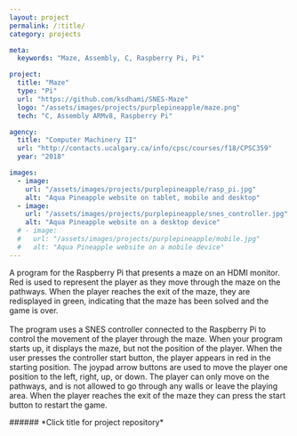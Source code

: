 ```yaml
---
layout: project
permalink: /:title/
category: projects

meta:
  keywords: "Maze, Assembly, C, Raspberry Pi, Pi"

project:
  title: "Maze"
  type: "Pi"
  url: "https://github.com/ksdhami/SNES-Maze"
  logo: "/assets/images/projects/purplepineapple/maze.png"
  tech: "C, Assembly ARMv8, Raspberry Pi"

agency:
  title: "Computer Machinery II"
  url: "http://contacts.ucalgary.ca/info/cpsc/courses/f18/CPSC359"
  year: "2018"

images:
  - image:
    url: "/assets/images/projects/purplepineapple/rasp_pi.jpg"
    alt: "Aqua Pineapple website on tablet, mobile and desktop"
  - image:
    url: "/assets/images/projects/purplepineapple/snes_controller.jpg"
    alt: "Aqua Pineapple website on a desktop device"
  # - image:
  #   url: "/assets/images/projects/purplepineapple/mobile.jpg"
  #   alt: "Aqua Pineapple website on a mobile device"
---
```

<p>A program for the Raspberry Pi that presents a maze on an HDMI monitor. Red is used to represent the player as they move through the maze on the pathways. When the player reaches the exit of the maze, they are redisplayed in green, indicating that the maze has been solved and the game is over.
<br><br>
The program uses a SNES controller connected to the Raspberry Pi to control the movement of the player through the maze. When your program starts up, it displays the maze, but not the position of the player. When the user presses the controller start button, the player appears in red in the starting position. The joypad arrow buttons are used to move the player one position to the left, right, up, or down. The player can only move on the pathways, and is not allowed to go through any walls or leave the playing area. When the player reaches the exit of the maze they can press the start button to restart the game.
<br>
</p>
###### *Click title for project repository*